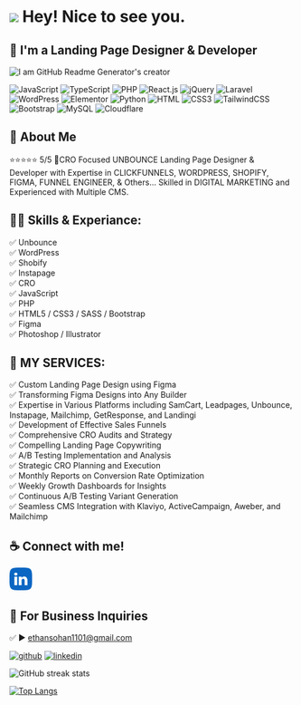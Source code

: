 <h1><img src="https://emojis.slackmojis.com/emojis/images/1531849430/4246/blob-sunglasses.gif?1531849430" width="30"/> Hey! Nice to see you.</h1> 

## 🚀 I'm a Landing Page Designer & Developer
![I am GitHub Readme Generator's creator](https://media.licdn.com/dms/image/D5616AQFAEDB3PZeqDg/profile-displaybackgroundimage-shrink_350_1400/0/1680045262165?e=1716422400&v=beta&t=mXD5o_CbjpQFNnKn-U2F8XJ4BePUJ4J4cjOZDPzgQxE)

![JavaScript](https://img.shields.io/badge/JavaScript-F7DF1E?style=flat-square&logo=javascript&logoColor=black)
![TypeScript](https://img.shields.io/badge/TypeScript-007ACC?style=flat-square&logo=typescript&logoColor=white)
![PHP](https://img.shields.io/badge/PHP-777BB4?style=flat-square&logo=php&logoColor=white)
![React.js](https://img.shields.io/badge/React.js-0081CB?style=flat-square&logo=react&logoColor=61DAFB)
![jQuery](https://img.shields.io/badge/jQuery-0769AD?style=flat-square&logo=jquery&logoColor=white)
![Laravel](https://img.shields.io/badge/Laravel-FF2D20?style=flat-square&logo=laravel&logoColor=white)
![WordPress](https://img.shields.io/badge/Wordpress-21759B?style=flat-square&logo=wordpress&logoColor=white)
![Elementor](https://img.shields.io/badge/Elementor-9146FF?style=flat-square&logo=elementor&logoColor=white)
![Python](https://img.shields.io/badge/Python-3776AB?style=flat-square&logo=python&logoColor=white)
![HTML](https://img.shields.io/badge/HTML5-E34F26?style=flat-square&logo=html5&logoColor=white)
![CSS3](https://img.shields.io/badge/CSS3-1572B6?style=flat-square&logo=css3&logoColor=white)
![TailwindCSS](https://img.shields.io/badge/Tailwind_CSS-38B2AC?style=flat-square&logo=tailwind-css&logoColor=white)
![Bootstrap](https://img.shields.io/badge/Bootstrap-563D7C?style=flat-square&logo=bootstrap&logoColor=white)
![MySQL](https://img.shields.io/badge/MySQL-005C84?style=flat-square&logo=mysql&logoColor=white)
![Cloudflare](https://img.shields.io/badge/Cloudflare-F38020?style=flat-square&logo=Cloudflare&logoColor=white)


## 🚀 About Me
⭐⭐⭐⭐⭐ 5/5 🚀CRO Focused UNBOUNCE Landing Page Designer & Developer with Expertise in CLICKFUNNELS, WORDPRESS, SHOPIFY, FIGMA, FUNNEL ENGINEER, & Others... Skilled in DIGITAL MARKETING and Experienced with Multiple CMS.

## 👨‍💻 Skills & Experiance: 
✅ Unbounce <br>
✅ WordPress <br> 
✅ Shobify <br>
✅ Instapage <br>
✅ CRO <br>
✅ JavaScript <br>
✅ PHP <br>
✅ HTML5 / CSS3 / SASS / Bootstrap <br>
✅ Figma <br>
✅ Photoshop / Illustrator <br>

## 🚀 MY SERVICES:
✅ Custom Landing Page Design using Figma <br>
✅ Transforming Figma Designs into Any Builder <br>
✅ Expertise in Various Platforms including SamCart, Leadpages, Unbounce, Instapage, Mailchimp, GetResponse, and Landingi <br>
✅ Development of Effective Sales Funnels <br>
✅ Comprehensive CRO Audits and Strategy <br>
✅ Compelling Landing Page Copywriting <br>
✅ A/B Testing Implementation and Analysis <br>
✅ Strategic CRO Planning and Execution <br>
✅ Monthly Reports on Conversion Rate Optimization <br>
✅ Weekly Growth Dashboards for Insights <br> 
✅ Continuous A/B Testing Variant Generation <br>
✅ Seamless CMS Integration with Klaviyo, ActiveCampaign, Aweber, and Mailchimp <br>

## ☕ Connect with me!
[<img src='https://github.com/shovoalways/shovoalways/blob/main/img/linkedin.png?raw=true' alt='linkedin' height='40'>](https://www.linkedin.com/in/ethansohan/)  

## 📧 For Business Inquiries 
✅  ► ethansohan1101@gmail.com 

[<img src='https://cdn.jsdelivr.net/npm/simple-icons@3.0.1/icons/github.svg' alt='github' height='40'>](https://github.com/ethansohan)  [<img src='https://cdn.jsdelivr.net/npm/simple-icons@3.0.1/icons/linkedin.svg' alt='linkedin' height='40'>](https://www.linkedin.com/in/https://www.linkedin.com/in/ethansohan//)  

![GitHub streak stats](https://streak-stats.demolab.com/?user=ethansohan)  

[![Top Langs](https://github-readme-stats.vercel.app/api/top-langs/?username=ethansohan)](https://github.com/anuraghazra/github-readme-stats)
